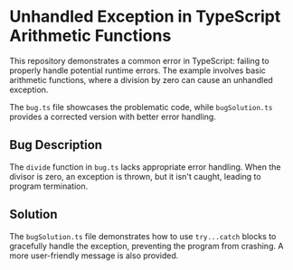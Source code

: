 # Unhandled Exception in TypeScript Arithmetic Functions

This repository demonstrates a common error in TypeScript: failing to properly handle potential runtime errors.  The example involves basic arithmetic functions, where a division by zero can cause an unhandled exception.

The `bug.ts` file showcases the problematic code, while `bugSolution.ts` provides a corrected version with better error handling.

## Bug Description

The `divide` function in `bug.ts` lacks appropriate error handling. When the divisor is zero, an exception is thrown, but it isn't caught, leading to program termination.

## Solution

The `bugSolution.ts` file demonstrates how to use `try...catch` blocks to gracefully handle the exception, preventing the program from crashing.  A more user-friendly message is also provided.